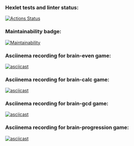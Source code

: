### Hexlet tests and linter status:
[![Actions Status](https://github.com/vgudkov/frontend-project-44/workflows/hexlet-check/badge.svg)](https://github.com/vgudkov/frontend-project-44/actions)

### Maintainability badge:
[![Maintainability](https://api.codeclimate.com/v1/badges/4ea9d0750b0b8f96859b/maintainability)](https://codeclimate.com/github/vgudkov/frontend-project-44/maintainability)

### Asciinema recording for brain-even game:
[![asciicast](https://asciinema.org/a/QxSTaHg8PY7ggHoKomfPNrjzg.svg)](https://asciinema.org/a/QxSTaHg8PY7ggHoKomfPNrjzg)

### Asciinema recording for brain-calc game:
[![asciicast](https://asciinema.org/a/WToZQS1e2geIN8zrlIS2y5tUZ.svg)](https://asciinema.org/a/WToZQS1e2geIN8zrlIS2y5tUZ)

### Asciinema recording for brain-gcd game:
[![asciicast](https://asciinema.org/a/BiGIIbDSCKBLQUi551QI32lm9.svg)](https://asciinema.org/a/BiGIIbDSCKBLQUi551QI32lm9)

### Asciinema recording for brain-progression game:
[![asciicast](https://asciinema.org/a/EA5b49uiowJWR15PoqJiP9Cdb.svg)](https://asciinema.org/a/EA5b49uiowJWR15PoqJiP9Cdb)
